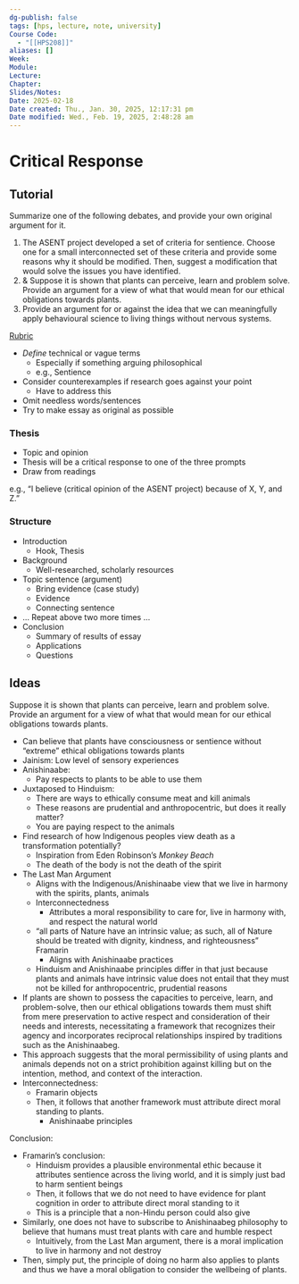 ```yaml
---
dg-publish: false
tags: [hps, lecture, note, university]
Course Code:
  - "[[HPS208]]"
aliases: []
Week: 
Module: 
Lecture: 
Chapter: 
Slides/Notes: 
Date: 2025-02-18
Date created: Thu., Jan. 30, 2025, 12:17:31 pm
Date modified: Wed., Feb. 19, 2025, 2:48:28 am
---
```


# Critical Response

## Tutorial

Summarize one of the following debates, and provide your own original argument for it.

1. The ASENT project developed a set of criteria for sentience. Choose one for a small interconnected set of these criteria and provide some reasons why it should be modified. Then, suggest a modification that would solve the issues you have identified.
2. & Suppose it is shown that plants can perceive, learn and problem solve. Provide an argument for a view of what that would mean for our ethical obligations towards plants.
3. Provide an argument for or against the idea that we can meaningfully apply behavioural science to living things without nervous systems.

[Rubric](https://q.utoronto.ca/courses/372787/files/35952747?module_item_id=6533987)

- *Define* technical or vague terms
    - Especially if something arguing philosophical
    - e.g., Sentience
- Consider counterexamples if research goes against your point
    - Have to address this
- Omit needless words/sentences
- Try to make essay as original as possible

### Thesis

- Topic and opinion
- Thesis will be a critical response to one of the three prompts
- Draw from readings

e.g., “I believe (critical opinion of the ASENT project) because of X, Y, and Z.”

### Structure

- Introduction
    - Hook, Thesis
- Background
    - Well-researched, scholarly resources
- Topic sentence (argument)
    - Bring evidence (case study)
    - Evidence
    - Connecting sentence
- … Repeat above two more times …
- Conclusion
    - Summary of results of essay
    - Applications
    - Questions

## Ideas

Suppose it is shown that plants can perceive, learn and problem solve. Provide an argument for a view of what that would mean for our ethical obligations towards plants.

- Can believe that plants have consciousness or sentience without “extreme” ethical obligations towards plants
- Jainism: Low level of sensory experiences
- Anishinaabe:
    - Pay respects to plants to be able to use them
- Juxtaposed to Hinduism:
    - There are ways to ethically consume meat and kill animals
    - These reasons are prudential and anthropocentric, but does it really matter?
    - You are paying respect to the animals
- Find research of how Indigenous peoples view death as a transformation potentially?
    - Inspiration from Eden Robinson’s *Monkey Beach*
    - The death of the body is not the death of the spirit
- The Last Man Argument
    - Aligns with the Indigenous/Anishinaabe view that we live in harmony with the spirits, plants, animals
    - Interconnectedness
        - Attributes a moral responsibility to care for, live in harmony with, and respect the natural world
    - “all parts of Nature have an intrinsic value; as such, all of Nature should be treated with dignity, kindness, and righteousness” Framarin
        - Aligns with Anishinaabe practices
    - Hinduism and Anishinaabe principles differ in that just because plants and animals have intrinsic value does not entail that they must not be killed for anthropocentric, prudential reasons
- If plants are shown to possess the capacities to perceive, learn, and problem-solve, then our ethical obligations towards them must shift from mere preservation to active respect and consideration of their needs and interests, necessitating a framework that recognizes their agency and incorporates reciprocal relationships inspired by traditions such as the Anishinaabeg.
- This approach suggests that the moral permissibility of using plants and animals depends not on a strict prohibition against killing but on the intention, method, and context of the interaction.
- Interconnectedness:
    - Framarin objects
    - Then, it follows that another framework must attribute direct moral standing to plants.
        - Anishinaabe principles

Conclusion:

- Framarin’s conclusion:
    - Hinduism provides a plausible environmental ethic because it attributes sentience across the living world, and it is simply just bad to harm sentient beings
    - Then, it follows that we do not need to have evidence for plant cognition in order to attribute direct moral standing to it
    - This is a principle that a non-Hindu person could also give
- Similarly, one does not have to subscribe to Anishinaabeg philosophy to believe that humans must treat plants with care and humble respect
    - Intuitively, from the Last Man argument, there is a moral implication to live in harmony and not destroy
- Then, simply put, the principle of doing no harm also applies to plants and thus we have a moral obligation to consider the wellbeing of plants.

